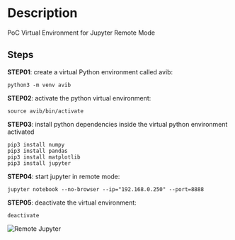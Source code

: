 # Description
PoC Virtual Environment for Jupyter Remote Mode

## Steps

**STEP01**: create a virtual Python environment called avib:

```shell
python3 -m venv avib
```

**STEP02**: activate the python virtual environment:

```shell
source avib/bin/activate                                      
```

**STEP03**: install python dependencies inside the virtual python environment activated

```shell
pip3 install numpy
pip3 install pandas
pip3 install matplotlib
pip3 install jupyter
```

**STEP04**: start jupyter in remote mode:

```shell
jupyter notebook --no-browser --ip="192.168.0.250" --port=8888
```

**STEP05**: deactivate the virtual environment:

```shell
deactivate
```


![Remote Jupyter](captures/Remote_Jupyter "Remote Jupyter")
